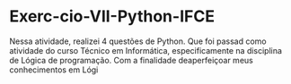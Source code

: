 # Exerc-cio-VII-Python-IFCE
Nessa atividade, realizei 4 questões de Python. Que foi passad como atividade do curso Técnico em Informática, especificamente na disciplina de Lógica de programação. Com a finalidade deaperfeiçoar meus conhecimentos em Lógi

